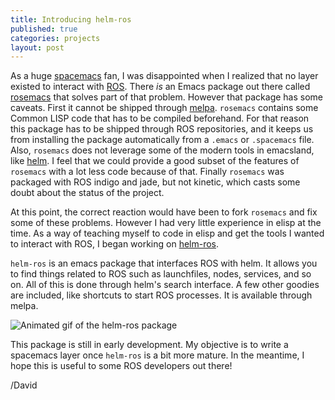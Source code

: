 ```yaml
---
title: Introducing helm-ros
published: true
categories: projects
layout: post
---
```


As a huge [spacemacs](https://www.spacemacs.org) fan, I was disappointed when I
realized that no layer existed to interact with [ROS](htps://www.ros.org). There
*is* an Emacs package out there called [rosemacs](https://wiki.ros.org/rosemacs)
that solves part of that problem. However that package has some caveats. First
it cannot be shipped through [melpa](http://www.melpa.org). `rosemacs` contains
some Common LISP code that has to be compiled beforehand. For that reason this
package has to be shipped through ROS repositories, and it keeps us from
installing the package automatically from a `.emacs` or `.spacemacs` file. Also,
`rosemacs` does not leverage some of the modern tools in emacsland, like
[helm](https://emacs-helm.github.io/helm/). I feel that we could provide a good
subset of the features of `rosemacs` with a lot less code because of that.
Finally `rosemacs` was packaged with ROS indigo and jade, but not kinetic,
which casts some doubt about the status of the project.

At this point, the correct reaction would have been to fork `rosemacs` and fix
some of these problems. However I had very little experience in elisp at the time.
As a way of teaching myself to code in elisp and get the tools I wanted to interact
with ROS, I began working on [helm-ros](https://github.com/davidlandry93/helm-ros).

`helm-ros` is an emacs package that interfaces ROS with helm. It allows you to find
things related to ROS such as launchfiles, nodes, services, and so on. All of this 
is done through helm's search interface. A few other goodies are included, like 
shortcuts to start ROS processes. It is available through melpa.

![Animated gif of the helm-ros package](https://raw.githubusercontent.com/davidlandry93/helm-ros/master/doc/screencap.gif)

This package is still in early development. My objective is to write a spacemacs
layer once `helm-ros` is a bit more mature. In the meantime, I hope this is useful
to some ROS developers out there!

/David
